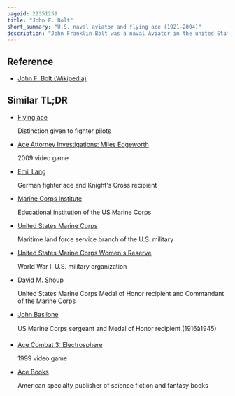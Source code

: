 ```yaml
---
pageid: 22351259
title: "John F. Bolt"
short_summary: "U.S. naval aviator and flying ace (1921–2004)"
description: "John Franklin Bolt was a naval Aviator in the united States marine Corps and a decorated flying Ace who served in World War Ii and the korean War. He remains the only U. S. Marine to achieve Ace Status in two Wars and was also the only Marine Jet Fighter Ace. During his military Career he rose to the Rank of lieutenant Colonel."
---
```


## Reference

- [John F. Bolt (Wikipedia)](https://en.wikipedia.org/?curid=22351259)

## Similar TL;DR

- [Flying ace](/tldr/en/flying-ace)

  Distinction given to fighter pilots

- [Ace Attorney Investigations: Miles Edgeworth](/tldr/en/ace-attorney-investigations-miles-edgeworth)

  2009 video game

- [Emil Lang](/tldr/en/emil-lang)

  German fighter ace and Knight's Cross recipient

- [Marine Corps Institute](/tldr/en/marine-corps-institute)

  Educational institution of the US Marine Corps

- [United States Marine Corps](/tldr/en/united-states-marine-corps)

  Maritime land force service branch of the U.S. military

- [United States Marine Corps Women's Reserve](/tldr/en/united-states-marine-corps-womens-reserve)

  World War II U.S. military organization

- [David M. Shoup](/tldr/en/david-m-shoup)

  United States Marine Corps Medal of Honor recipient and Commandant of the Marine Corps

- [John Basilone](/tldr/en/john-basilone)

  US Marine Corps sergeant and Medal of Honor recipient (1916â1945)

- [Ace Combat 3: Electrosphere](/tldr/en/ace-combat-3-electrosphere)

  1999 video game

- [Ace Books](/tldr/en/ace-books)

  American specialty publisher of science fiction and fantasy books
